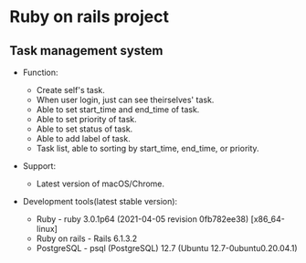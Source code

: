 # Ruby on rails project

## Task management system
* Function:
  * Create self's task.
  * When user login, just can see theirselves' task.
  * Able to set start_time and end_time of task.
  * Able to set priority of task.
  * Able to set status of task.
  * Able to add label of task.
  * Task list, able to sorting by start_time, end_time, or priority.

* Support:
  * Latest version of macOS/Chrome.

* Development tools(latest stable version): 
  * Ruby - ruby 3.0.1p64 (2021-04-05 revision 0fb782ee38) [x86_64-linux]
  * Ruby on rails - Rails 6.1.3.2
  * PostgreSQL - psql (PostgreSQL) 12.7 (Ubuntu 12.7-0ubuntu0.20.04.1)

